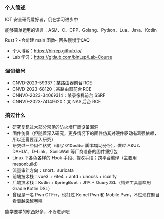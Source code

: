 ### 个人简述

IOT 安全研究爱好者，仍在学习进步中

能够简单运用的语言：ASM、C、CPP、Golang、Python、Lua、Java、Kotlin

Rust？~会新建 main 函数~ 回头慢慢学QAQ

- 个人博客：https://binlep.github.io/
- Lab 学习：https://github.com/binLep/Lab-Course

### 漏洞编号

- CNVD-2023-59337：某路由器前台 RCE
- CNVD-2023-68120：某路由器前台 RCE
- CNNVD-2023-34069314：某录像机前台 SSRF
- CNNVD-2023-74149620：某 NAS 后台 RCE

### 搞过什么

- 研究复现过大部分常见的防火墙厂商设备漏洞
- 固件仿真（但随着深入研究，更多情况下的固件仿真对硬件驱动有着强依赖，所以还需要深入研究）
- 研究过一些固件格式（编写 010editor 脚本辅助分析），做过 ASUS、DAHUA、D-Link、SonicWall 等厂商设备的固件重打包
- Linux 下各色各样的 Hook 手段、提权手段；跨平台编译（主要用 mesonbuild）
- 流量审计方向：snort、suricata
- 前端技术栈：vue3 + vite4 + antd + unocss + iconify
- 后端技术栈：Kotlin + SpringBoot + JPA + QueryDSL（构建工具喜欢用 Gradle Kotlin DSL）
- 曾经是一名 Pwn CTFer，也打过 Kernel Pwn 和 Mobile Pwn，不过现在题目看着越来越卷哩

能学要学的东西好多，不断进步吧
